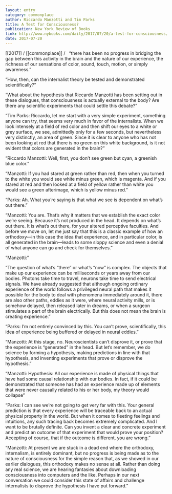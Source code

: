 ```yaml
---
layout: entry
category: commonplace
author: Riccardo Manzotti and Tim Parks
title: A Test for Consciousness?
publication: New York Review of Books
link: http://www.nybooks.com/daily/2017/07/20/a-test-for-consciousness/
date: 2017-07-20
---
```


[[2017]] / [[commonplace]] / 
 
“there has been no progress in bridging the gap between this activity in the brain and the nature of our experience, the richness of our sensations of color, sound, touch, motion, or simply awareness.”

“How, then, can the internalist theory be tested and demonstrated scientifically?”

“What about the hypothesis that Riccardo Manzotti has been setting out in these dialogues, that consciousness is actually external to the body? Are there any scientific experiments that could settle this debate?”

“Tim Parks: Riccardo, let me start with a very simple experiment, something anyone can try, that seems very much in favor of the internalists. When we look intensely at a field of red color and then shift our eyes to a white or grey surface, we see, admittedly only for a few seconds, but nevertheless very distinctly, an area of green. Since it is clear to anyone who has not been looking at red that there is no green on this white background, is it not evident that colors are generated in the brain?”

“Riccardo Manzotti: Well, first, you don’t see green but cyan, a greenish blue color.”

“Manzotti: If you had stared at green rather than red, then when you turned to the white you would see white minus green, which is magenta. And if you stared at red and then looked at a field of yellow rather than white you would see a green afterimage, which is yellow minus red.”

“Parks: Ah. What you’re saying is that what we see is dependent on what’s out there.”

“Manzotti: You are. That’s why it matters that we establish the exact color we’re seeing. Because it’s not produced in the head. It depends on what’s out there. It is what’s out there, for your altered perceptive faculties. And before we move on, let me just say that this is a classic example of how an orthodoxy—in this case the idea that experience, and in particular color, is all generated in the brain—leads to some sloppy science and even a denial of what anyone can go and check for themselves.”

“Manzotti:”

“The question of what’s “there” or what’s “now” is complex. The objects that make up our experience can be milliseconds or years away from our bodies. Photons take time to travel, neurons take time to send electrical signals. We have already suggested that although ongoing ordinary experience of the world follows a privileged neural path that makes it possible for the body to deal with phenomena immediately around it, there are also other paths, eddies as it were, where neural activity mills, or is somehow delayed, then released later in dreams, or when a surgeon stimulates a part of the brain electrically. But this does not mean the brain is creating experience.”

“Parks: I’m not entirely convinced by this. You can’t prove, scientifically, this idea of experience being buffered or delayed in neural eddies.”

“Manzotti: At this stage, no. Neuroscientists can’t disprove it, or prove that the experience is “generated” in the head. But let’s remember, we do science by forming a hypothesis, making predictions in line with that hypothesis, and inventing experiments that prove or disprove the hypothesis.”

“Manzotti: Hypothesis: All our experience is made of physical things that have had some causal relationship with our bodies. In fact, if it could be demonstrated that someone has had an experience made up of elements that were never causally related to his or her body, my theory would collapse”

“Parks: I can see we’re not going to get very far with this. Your general prediction is that every experience will be traceable back to an actual physical property in the world. But when it comes to fleeting feelings and intuitions, any such tracing back becomes extremely complicated. And I want to be brutally definite. Can you invent a clear and concrete experiment and predict an outcome of that experiment that would prove your position? Accepting of course, that if the outcome is different, you are wrong.”

“Manzotti: At present we are stuck in a dead end where the orthodoxy, internalism, is entirely dominant, but no progress is being made as to the nature of consciousness for the simple reason that, as we showed in our earlier dialogues, this orthodoxy makes no sense at all. Rather than doing any real science, we are hearing fantasies about downloading consciousness into computers and the like. Perhaps in our next conversation we could consider this state of affairs and challenge internalists to disprove the hypothesis I have put forward.”

